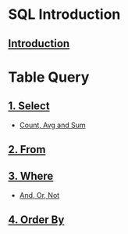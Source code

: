 # SQL Introduction
## [Introduction](https://github.com/yangshiteng/StatQuest-Study-Notes/blob/main/SQL/Introduction.md)
# Table Query
## [1. Select](https://github.com/yangshiteng/StatQuest-Study-Notes/blob/main/SQL/select.md)
  * [Count, Avg and Sum](https://github.com/yangshiteng/StatQuest-Study-Notes/blob/main/SQL/Count%2C%20Avg%20and%20Sum.md)
## [2. From](https://github.com/yangshiteng/StatQuest-Study-Notes/blob/main/Notes/SQL_join.md)
## [3. Where](https://github.com/yangshiteng/StatQuest-Study-Notes/blob/main/SQL/where.md)
  * [And, Or, Not](https://github.com/yangshiteng/StatQuest-Study-Notes/blob/main/SQL/And%2C%20Or%2C%20Not.md)
## [4. Order By](https://github.com/yangshiteng/StatQuest-Study-Notes/blob/main/SQL/Order_by.md)
